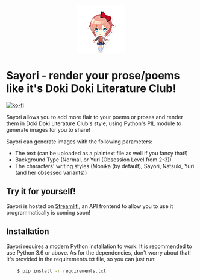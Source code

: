 <p align="center">
   <img alt="Sayori" src="./sayori.png">
</p>

# Sayori - render your prose/poems like it's Doki Doki Literature Club! 
[![ko-fi](https://ko-fi.com/img/githubbutton_sm.svg)](https://ko-fi.com/Y8Y6Y0W4)

Sayori allows you to add more flair to your poems or proses and render them in Doki Doki Literature Club's style, using Python's PIL module to generate images for you to share!

Sayori can generate images with the following parameters:

- The text (can be uploaded as a plaintext file as well if you fancy that!)
- Background Type (Normal, or Yuri (Obsession Level from 2-3))
- The characters' writing styles (Monika (by default), Sayori, Natsuki, Yuri (and her obsessed variants))

## Try it for yourself!
Sayori is hosted on [Streamlit!](https://sayori.streamlit.app/), an API frontend to allow you to use it programmatically is coming soon!

## Installation

Sayori requires a modern Python installation to work. It is recommended to use Python 3.6 or above. As for the dependencies, don't worry about that! It's provided in the requirements.txt file, so you can just run:

```bash
    $ pip install -r requirements.txt
```
